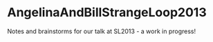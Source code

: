 AngelinaAndBillStrangeLoop2013
==============================

Notes and brainstorms for our talk at SL2013 - a work in progress!

